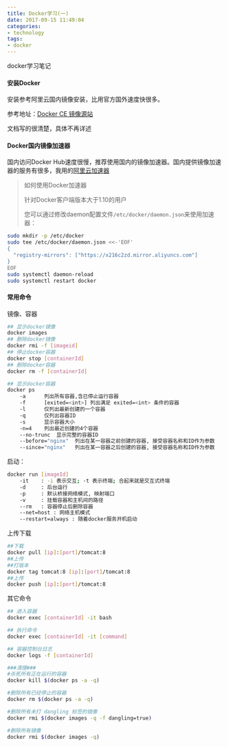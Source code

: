 ```yaml
---
title: Docker学习(一)
date: 2017-09-15 11:49:04
categories:
- technology
tags:
- docker
---
```

docker学习笔记

#### 安装Docker
安装参考阿里云国内镜像安装，比用官方国外速度快很多。

参考地址：[Docker CE 镜像源站](https://yq.aliyun.com/articles/110806)

文档写的很清楚，具体不再详述
<!-- more -->
#### Docker国内镜像加速器
国内访问Docker Hub速度很慢，推荐使用国内的镜像加速器。国内提供镜像加速器的服务有很多，我用的[阿里云加速器](https://cr.console.aliyun.com/#/accelerator)

>如何使用Docker加速器
>
>针对Docker客户端版本大于1.10的用户
>
>您可以通过修改daemon配置文件`/etc/docker/daemon.json`来使用加速器：
```bash
sudo mkdir -p /etc/docker
sudo tee /etc/docker/daemon.json <<-'EOF'
{
  "registry-mirrors": ["https://x216c2zd.mirror.aliyuncs.com"]
}
EOF
sudo systemctl daemon-reload
sudo systemctl restart docker
```

#### 常用命令
镜像、容器
```bash
## 显示docker镜像
docker images
## 删除docker镜像
docker rmi -f [imageid]
## 停止docker容器
docker stop [containerId]
## 删除docker容器
docker rm -f [containerId]

## 显示docker容器
docker ps
    -a 		列出所有容器,含已停止运行容器
    -f 		[exited=<int>] 列出满足 exited=<int> 条件的容器
    -l 		仅列出最新创建的一个容器
    -q 		仅列出容器ID
    -s 		显示容器大小
    -n=4 	列出最近创建的4个容器
    --no-trunc  显示完整的容器ID
    --before="nginx"  列出在某一容器之前创建的容器, 接受容器名称和ID作为参数
    --since="nginx"   列出在某一容器之后创建的容器, 接受容器名称和ID作为参数
```

启动：
```bash
docker run [imageId]
    -it    : -i 表示交互; -t 表示终端; 合起来就是交互式终端
    -d     : 后台运行
    -p     : 默认桥接网络模式, 映射端口
    -v     : 挂载容器和主机间的路径
    --rm   : 容器停止后删除容器
    --net=host : 网络主机模式
    --restart=always : 随着docker服务开机启动
```
上传下载
```bash
##下载
docker pull [ip]:[port]/tomcat:8
##上传
##打版本
docker tag tomcat:8 [ip]:[port]/tomcat:8
##上传
docker push [ip]:[port]/tomcat:8
```

其它命令
```bash
## 进入容器
docker exec [containerId] -it bash

## 执行命令
docker exec [containerId] -it [command]

## 容器控制台日志
docker logs -f [containerId]

###清理###
#杀死所有正在运行的容器
docker kill $(docker ps -a -q)

#删除所有已经停止的容器
docker rm $(docker ps -a -q)

#删除所有未打 dangling 标签的镜像
docker rmi $(docker images -q -f dangling=true)

#删除所有镜像
docker rmi $(docker images -q)
```
